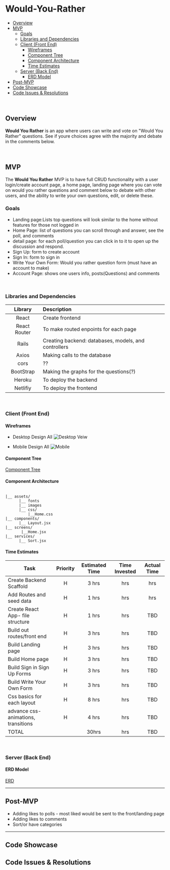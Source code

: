 # Would-You-Rather

- [Overview](#overview)
- [MVP](#mvp)
  - [Goals](#goals)
  - [Libraries and Dependencies](#libraries-and-dependencies)
  - [Client (Front End)](#client-front-end)
    - [Wireframes](#wireframes)
    - [Component Tree](#component-tree)
    - [Component Architecture](#component-architecture)
    - [Time Estimates](#time-estimates)
  - [Server (Back End)](#server-back-end)
    - [ERD Model](#erd-model)
- [Post-MVP](#post-mvp)
- [Code Showcase](#code-showcase)
- [Code Issues & Resolutions](#code-issues--resolutions)

<br>

## Overview

**Would You Rather** is an app where users can write and vote on "Would You Rather" questions. See if youre choices agree with the majority and debate in the comments below. 

<br>

## MVP

The **Would You Rather** MVP is to have full CRUD functionality with a user login/create account page, a home page, landing page where you can vote on would you rather questions and comment below to debate with other users, and the ability to write your own questions, edit, or delete these. 
<br>

### Goals

- Landing page:Lists top questions will look similar to the home without features for those not logged in
- Home Page: list of questions you can scroll through and answer, see the poll, and comments
- detail page: for each poll/question you can click in to it to open up the discussion and respond.
- Sign Up: form to create account
- Sign In: form to sign in 
- Write Your Own Form: Would you rather question form (must have an account to make)
- Account Page: shows one users info, posts(Questions) and comments

<br>

### Libraries and Dependencies


|     Library      | Description                                |
| :--------------: | :----------------------------------------- |
|      React       | Create frontend |
|   React Router   | To make routed enpoints for each page |
| Rails | Creating backend: databases, models, and controllers |
| Axios | Making calls to the database |
| cors | ??|
| BootStrap | Making the graphs for the questions(?)|
|     Heroku     | To deploy the backend|
|  Netlifiy  | To deploy the frontend |

<br>

### Client (Front End)

#### Wireframes
- Desktop Design All
![Desktop Veiw](https://user-images.githubusercontent.com/57376725/113145996-c2bac580-91f4-11eb-9ed0-1c00b05a2caa.png)


- Mobile Design All
![Mobile](https://user-images.githubusercontent.com/57376725/113145932-aae34180-91f4-11eb-93c3-d3f1d53a2176.png)


#### Component Tree

[Component Tree](https://whimsical.com/would-you-rather-UVfB72XZgXnCyczacZxmo4)

#### Component Architecture 

``` structure

|__ assets/
      |__ fonts
      |__ images
      |__ css/
          |__Home.css
|__ components/
      |__ Layout.jsx
|__ screens/
       |__Home.jsx
|__ services/
      |__ Sort.jsx
```

#### Time Estimates

| Task                | Priority | Estimated Time | Time Invested | Actual Time |
| ------------------- | :------: | :------------: | :-----------: | :---------: |
| Create Backend Scaffold    |    H     |     3 hrs      |      hrs     |     hrs    |
| Add Routes and seed data|    H     |     1 hrs      |      hrs     |     hrs    |
| Create React App- file structure |    H     |     1 hrs      |      hrs     |     TBD     |
| Build out routes/front end  |    H     |     3 hrs      |      hrs     |     TBD     |
| Build Landing page |    H     |     3 hrs      |      hrs     |     TBD     |
| Build Home page |    H     |     3 hrs      |      hrs     |     TBD     |
| Build Sign in Sign Up Forms |    H     |     3 hrs      |      hrs     |     TBD     |
| Build Write Your Own Form |    H     |     3 hrs      |      hrs     |     TBD     |
| Css basics for each layout|    H     |     8 hrs      |      hrs     |     TBD     |
| advance css- animations, transitions|    H     |     4 hrs      |      hrs     |     TBD     |
| TOTAL               |          |      30hrs      |      hrs     |     TBD     |

<br>

### Server (Back End)

#### ERD Model

[ERD](https://drive.google.com/file/d/1LyFXJTJjheOda322ZbsNUOTLZqq45_Oh/view?usp=sharing)
<br>

***

## Post-MVP

- Adding likes to polls - most liked would be sent to the front/landing page
- Adding likes to comments 
- Sort/or have categories 

***

## Code Showcase

## Code Issues & Resolutions
